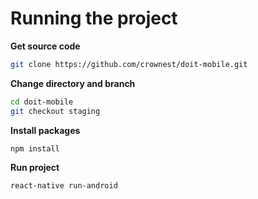 # Running the project


**Get source code**
```bash
git clone https://github.com/crownest/doit-mobile.git 
```

**Change directory and branch**
```bash
cd doit-mobile
git checkout staging
```

**Install packages**
```bash
npm install
```

**Run project** 
```bash
react-native run-android
```